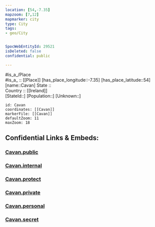 ```yaml
---
location: [54,-7.35] 
mapzoom: [7,12] 
mapmarker: city 
type: City
tags:
- geo/City


SpocWebEntityId: 29521
isDeleted: false
confidential: public

---
```

#is_a_/Place  
#is_a_ :: [[Place]] 
[has_place_longitude::-7.35] 
[has_place_latitude::54] 
[name::Cavan] 
State ::  
Country :: [[Ireland]]  
[StateId::] 
[Population::] 
[Unknown::] 


```leaflet
id: Cavan
coordinates: [[Cavan]] 
markerFile: [[Cavan]] 
defaultZoom: 11 
maxZoom: 18
```


## Confidential Links & Embeds: 

### [Cavan.public](/_public/\Earth\Continent\Europe\Europe~North\Ireland\Ireland,Provinces\Ulster\Cavan\CityCavan.public.md) 

### [Cavan.internal](/_internal/\Earth\Continent\Europe\Europe~North\Ireland\Ireland,Provinces\Ulster\Cavan\CityCavan.internal.md) 

### [Cavan.protect](/_protect/\Earth\Continent\Europe\Europe~North\Ireland\Ireland,Provinces\Ulster\Cavan\CityCavan.protect.md) 

### [Cavan.private](/_private/\Earth\Continent\Europe\Europe~North\Ireland\Ireland,Provinces\Ulster\Cavan\CityCavan.private.md) 

### [Cavan.personal](/_personal/\Earth\Continent\Europe\Europe~North\Ireland\Ireland,Provinces\Ulster\Cavan\CityCavan.personal.md) 

### [Cavan.secret](/_secret/\Earth\Continent\Europe\Europe~North\Ireland\Ireland,Provinces\Ulster\Cavan\CityCavan.secret.md)

